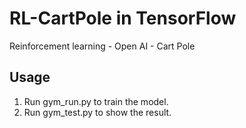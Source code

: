 # RL-CartPole in TensorFlow
Reinforcement learning - Open AI - Cart Pole

## Usage
1. Run gym_run.py to train the model.
2. Run gym_test.py to show the result.

